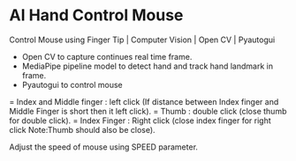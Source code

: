 # AI Hand Control Mouse
Control Mouse using Finger Tip | Computer Vision | Open CV | Pyautogui

- Open CV to capture continues real time frame.
- MediaPipe pipeline model to detect hand and track hand landmark in frame.
- Pyautogui to control mouse

= Index and Middle finger : left click (If distance between Index finger and Middle Finger is short then it left click).
= Thumb : double click (close thumb for double click).
= Index Finger : Right click (close index finger for right click Note:Thumb should also be close).

Adjust the speed of mouse using SPEED parameter.
